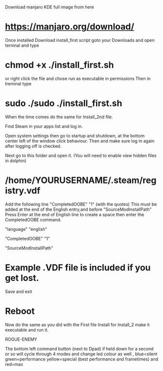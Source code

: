 Download manjaro KDE full image from here 

# https://manjaro.org/download/

Once installed Download install_first script goto your Downloads and open terninal and type 
# chmod +x ./install_first.sh
or right click the file and chose run as executable in permissions 
Then in treminal type 

# sudo ./sudo ./install_first.sh 

When the time comes do the same for Install_2nd file.

Find Steam in your apps list and log in.

Open system settings then go to  startup and shutdown, at the bottom center left of the window click behaviour. Then and make sure log in again after logging off is checked. 

Next go to this folder and open it. (You will need to enable view hidden files in dolphin)

# /home/YOURUSERNAME/.steam/registry.vdf

Add the following line  "CompletedOOBE"  "1" (with the quotes) This must be added at the end of the English entry,and before "SourceModInstallPath"
Press Enter at the end of English line to create a space then enter the CompletedOOBE command. 

"language"		"english"

"CompletedOOBE"		"1"

"SourceModInstallPath"	

# Example .VDF file is included if you get lost.

Save and exit 

# Reboot

Now do the same as you did with the First file Install for Install_2 make it executable and run it.

ROGUE-ENEMY

 The bottom left command button (next to Dpad) if held down for a second or so will cycle through 4 modes and change led colour as well , blue=silent green=performance yellow=special (best performance and frametimes) and red=max




